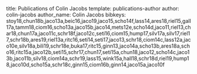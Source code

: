 title: Publications of Colin Jacobs
template: publications-author
author: colin-jacobs
author_name: Colin Jacobs
bibkeys: stoy18,chun18b,jaco13a,beic16,jaco19,jaco15,scho14f,lass14,ares18,riel15,gall17a,tamm18,ciom16,scho13a,jaco15b,jaco14,mets12e,scho14d,jaco11,riel13,char18,chun17a,jaco11c,schr18f,jaco12c,seti16,ciom15,hump17,silv17a,silv17,riel17,schr18b,ares19,riel13a,ritc16,seti14,seti17,jaco13,schr18,ciom14c,lass12a,jaco10e,silv18a,bili19,schr18e,buka17,ritc15,ginn13,jaco14a,scho13b,ares18a,scho16,ritc15a,jaco12b,seti15,schr17,chun17,seti15a,chun18,jaco12,scho14c,jaco13b,jaco11b,silv18,ciom14a,schr19,lass15,wink15a,hall18,schr18d,riel19,hump18,jaco10d,scho15a,schr18c,ginn15,ciom16b,ginn14,jaco15a,jaco10f